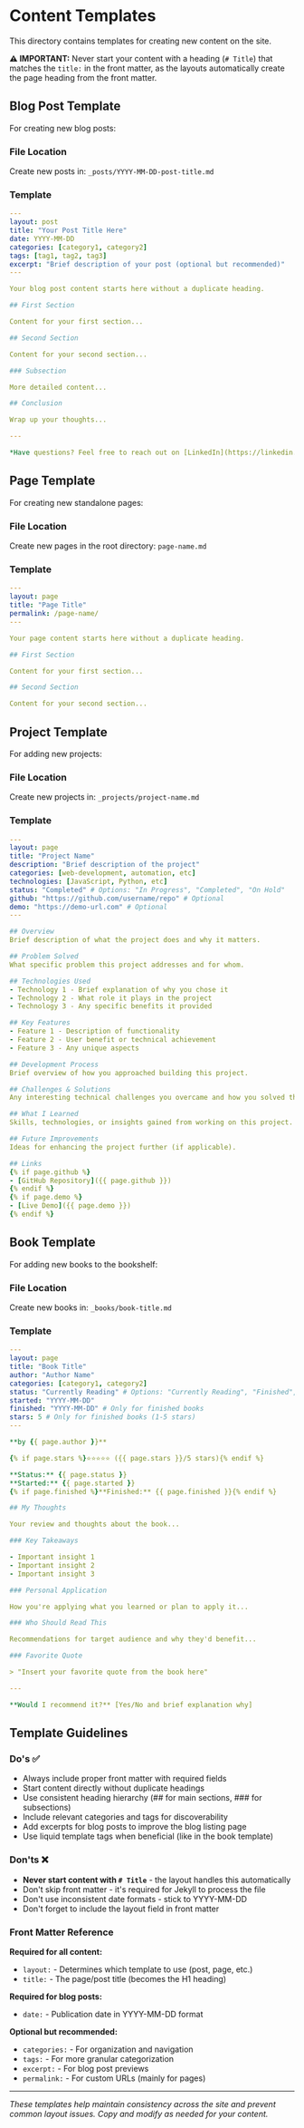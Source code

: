 # Content Templates

This directory contains templates for creating new content on the site.

**⚠️ IMPORTANT:** Never start your content with a heading (`# Title`) that matches the `title:` in the front matter, as the layouts automatically create the page heading from the front matter.

## Blog Post Template

For creating new blog posts:

### File Location
Create new posts in: `_posts/YYYY-MM-DD-post-title.md`

### Template
```yaml
---
layout: post
title: "Your Post Title Here"
date: YYYY-MM-DD
categories: [category1, category2]
tags: [tag1, tag2, tag3]
excerpt: "Brief description of your post (optional but recommended)"
---

Your blog post content starts here without a duplicate heading.

## First Section

Content for your first section...

## Second Section

Content for your second section...

### Subsection

More detailed content...

## Conclusion

Wrap up your thoughts...

---

*Have questions? Feel free to reach out on [LinkedIn](https://linkedin.com/in/jillmetcalfe)!*
```

## Page Template

For creating new standalone pages:

### File Location
Create new pages in the root directory: `page-name.md`

### Template
```yaml
---
layout: page
title: "Page Title"
permalink: /page-name/
---

Your page content starts here without a duplicate heading.

## First Section

Content for your first section...

## Second Section

Content for your second section...
```

## Project Template

For adding new projects:

### File Location
Create new projects in: `_projects/project-name.md`

### Template
```yaml
---
layout: page
title: "Project Name"
description: "Brief description of the project"
categories: [web-development, automation, etc]
technologies: [JavaScript, Python, etc]
status: "Completed" # Options: "In Progress", "Completed", "On Hold"
github: "https://github.com/username/repo" # Optional
demo: "https://demo-url.com" # Optional
---

## Overview
Brief description of what the project does and why it matters.

## Problem Solved
What specific problem this project addresses and for whom.

## Technologies Used
- Technology 1 - Brief explanation of why you chose it
- Technology 2 - What role it plays in the project
- Technology 3 - Any specific benefits it provided

## Key Features
- Feature 1 - Description of functionality
- Feature 2 - User benefit or technical achievement
- Feature 3 - Any unique aspects

## Development Process
Brief overview of how you approached building this project.

## Challenges & Solutions
Any interesting technical challenges you overcame and how you solved them.

## What I Learned
Skills, technologies, or insights gained from working on this project.

## Future Improvements
Ideas for enhancing the project further (if applicable).

## Links
{% if page.github %}
- [GitHub Repository]({{ page.github }})
{% endif %}
{% if page.demo %}
- [Live Demo]({{ page.demo }})
{% endif %}
```

## Book Template

For adding new books to the bookshelf:

### File Location
Create new books in: `_books/book-title.md`

### Template
```yaml
---
layout: page
title: "Book Title"
author: "Author Name"
categories: [category1, category2]
status: "Currently Reading" # Options: "Currently Reading", "Finished", "Want to Read"
started: "YYYY-MM-DD"
finished: "YYYY-MM-DD" # Only for finished books
stars: 5 # Only for finished books (1-5 stars)
---

**by {{ page.author }}**

{% if page.stars %}⭐⭐⭐⭐⭐ ({{ page.stars }}/5 stars){% endif %}

**Status:** {{ page.status }}  
**Started:** {{ page.started }}
{% if page.finished %}**Finished:** {{ page.finished }}{% endif %}

## My Thoughts

Your review and thoughts about the book...

### Key Takeaways

- Important insight 1
- Important insight 2
- Important insight 3

### Personal Application

How you're applying what you learned or plan to apply it...

### Who Should Read This

Recommendations for target audience and why they'd benefit...

### Favorite Quote

> "Insert your favorite quote from the book here"

---

**Would I recommend it?** [Yes/No and brief explanation why]
```

## Template Guidelines

### Do's ✅
- Always include proper front matter with required fields
- Start content directly without duplicate headings
- Use consistent heading hierarchy (## for main sections, ### for subsections)
- Include relevant categories and tags for discoverability
- Add excerpts for blog posts to improve the blog listing page
- Use liquid template tags when beneficial (like in the book template)

### Don'ts ❌
- **Never start content with `# Title`** - the layout handles this automatically
- Don't skip front matter - it's required for Jekyll to process the file
- Don't use inconsistent date formats - stick to YYYY-MM-DD
- Don't forget to include the layout field in front matter

### Front Matter Reference

**Required for all content:**
- `layout:` - Determines which template to use (post, page, etc.)
- `title:` - The page/post title (becomes the H1 heading)

**Required for blog posts:**
- `date:` - Publication date in YYYY-MM-DD format

**Optional but recommended:**
- `categories:` - For organization and navigation
- `tags:` - For more granular categorization
- `excerpt:` - For blog post previews
- `permalink:` - For custom URLs (mainly for pages)

---

*These templates help maintain consistency across the site and prevent common layout issues. Copy and modify as needed for your content.*
